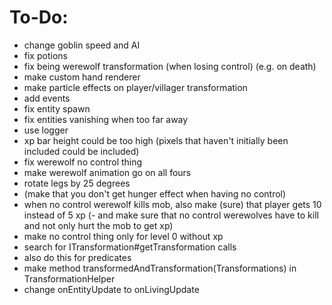 # To-Do:
- change goblin speed and AI
- fix potions
- fix being werewolf transformation (when losing control) (e.g. on death)
- make custom hand renderer
- make particle effects on player/villager transformation
- add events
- fix entity spawn
- fix entities vanishing when too far away
- use logger
- xp bar height could be too high (pixels that haven't initially been included could be included)
- fix werewolf no control thing
- make werewolf animation go on all fours
- rotate legs by 25 degrees
- (make that you don't get hunger effect when having no control)
- when no control werewolf kills mob, also make (sure) that player gets 10 instead of 5 xp
(- and make sure that no control werewolves have to kill and not only hurt the mob to get xp)
- make no control thing only for level 0 without xp
- search for ITransformation#getTransformation calls
- also do this for predicates
- make method transformedAndTransformation(Transformations) in TransformationHelper
- change onEntityUpdate to onLivingUpdate